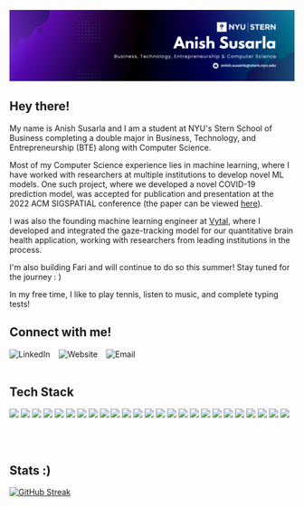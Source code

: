 ![Header](https://github.com/anishs37/anishs37/blob/main/AnishSusarlaNewBanner.png?raw=true)

## Hey there! 
My name is Anish Susarla and I am a student at NYU's Stern School of Business completing a double major in Business, Technology, and Entrepreneurship (BTE) along with Computer Science. 

Most of my Computer Science experience lies in machine learning, where I have worked with researchers at multiple institutions to develop novel ML models. One such project, where we developed a novel COVID-19 prediction model, was accepted for publication and presentation at the 2022 ACM SIGSPATIAL conference (the paper can be viewed <a href="https://dl.acm.org/doi/abs/10.1145/3557995.3566122" target="_blank">here</a>). 

I was also the founding machine learning engineer at <a href="https://vytal.ai/" target="_blank">Vytal</a>, where I developed and integrated the gaze-tracking model for our quantitative brain health application, working with researchers from leading institutions in the process.

I'm also building Fari and will continue to do so this summer! Stay tuned for the journey : )

In my free time, I like to play tennis, listen to music, and complete typing tests!

## Connect with me!
<div style="display: flex; gap: 15px;">
  <a href="https://www.linkedin.com/in/anishsusarla/" target="_blank" style="text-decoration: none;">
    <img src="https://cdn-icons-png.flaticon.com/512/145/145807.png" alt="LinkedIn" style="width: 30px; height: 30px;">
  </a>
  <a href="https://anishs37.github.io/" target="_blank" style="text-decoration: none;">
    <img src="https://cdn-icons-png.flaticon.com/512/123/123372.png" alt="Website" style="width: 30px; height: 30px;">
  </a>
  <a href="mailto:anish.susarla@stern.nyu.edu" target="_blank" style="text-decoration: none;">
    <img src="https://cdn-icons-png.flaticon.com/512/732/732200.png" alt="Email" style="width: 30px; height: 30px;">
  </a>
</div>
<br>

## Tech Stack

<div>
  <img src="https://img.shields.io/badge/Python-%233670A0.svg?style=for-the-badge&logo=python&logoColor=ffdd54"/> 
  <img src="https://img.shields.io/badge/TensorFlow-%23E97627.svg?style=for-the-badge&logo=tensorflow&logoColor=white"/>
  <img src="https://img.shields.io/badge/PyTorch-%23EE4C2C.svg?style=for-the-badge&logo=pytorch&logoColor=white"/>
  <img src="https://img.shields.io/badge/R-%23276DC3.svg?style=for-the-badge&logo=r&logoColor=white"/> 
  <img src="https://img.shields.io/badge/AWS-%23232F3E.svg?style=for-the-badge&logo=amazonaws&logoColor=white"/>
  <img src="https://img.shields.io/badge/Google_Cloud-%234285F4.svg?style=for-the-badge&logo=googlecloud&logoColor=white"/>
  <img src="https://img.shields.io/badge/MySQL-%2300f.svg?style=for-the-badge&logo=mysql&logoColor=white"/> 
  <img src="https://img.shields.io/badge/Tableau-%2354BAE0.svg?style=for-the-badge&logo=tableau&logoColor=white"/>
  <img src="https://img.shields.io/badge/Anaconda-%2344A833.svg?style=for-the-badge&logo=anaconda&logoColor=white"/> 
  <img src="https://img.shields.io/badge/Numpy-%23013243.svg?style=for-the-badge&logo=numpy&logoColor=white"/>
  <img src="https://img.shields.io/badge/Pandas-%23150458.svg?style=for-the-badge&logo=pandas&logoColor=white"/>
  <img src="https://img.shields.io/badge/Matplotlib-%23F37726.svg?style=for-the-badge&logo=plotly&logoColor=white"/>
  <img src="https://img.shields.io/badge/OpenCV-%23white.svg?style=for-the-badge&logo=opencv&logoColor=white"/>
  <img src="https://img.shields.io/badge/Git-%23F05032.svg?style=for-the-badge&logo=git&logoColor=white"/>
  <img src="https://img.shields.io/badge/Linux-%23117AC9.svg?style=for-the-badge&logo=linux&logoColor=white"/>
  <img src="https://img.shields.io/badge/Firebase-%23E97627.svg?style=for-the-badge&logo=firebase&logoColor=white"/>
  <img src="https://img.shields.io/badge/Java-%23ED8B00.svg?style=for-the-badge&logo=openjdk&logoColor=white"/> 
  <img src="https://img.shields.io/badge/JavaScript-%23323330.svg?style=for-the-badge&logo=javascript&logoColor=%23F7DF1E"/> 
  <img src="https://img.shields.io/badge/C++-%2300599C.svg?style=for-the-badge&logo=c%2B%2B&logoColor=white"/> 
  <img src="https://img.shields.io/badge/C-%2300599C.svg?style=for-the-badge&logo=c&logoColor=white"/>
  <img src="https://img.shields.io/badge/LaTeX-%23008080.svg?style=for-the-badge&logo=latex&logoColor=white"/>
  <img src="https://img.shields.io/badge/Node.js-%236DA55F?style=for-the-badge&logo=node.js&logoColor=white"/> 
  <img src="https://img.shields.io/badge/React-%2320232a.svg?style=for-the-badge&logo=react&logoColor=%2361DAFB"/> 
  <img src="https://img.shields.io/badge/HTML5-%23E34F26.svg?style=for-the-badge&logo=html5&logoColor=white"/> 
  <img src="https://img.shields.io/badge/WordPress-%23117AC9.svg?style=for-the-badge&logo=WordPress&logoColor=white"/>
</div>

<br><br>
## Stats :)
[![GitHub Streak](https://streak-stats.demolab.com/?user=anishs37)]()



